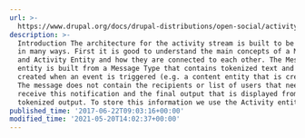 ```yaml
---
url: >-
  https://www.drupal.org/docs/drupal-distributions/open-social/activity-stream-architecture-and-background-information
description: >-
  Introduction The architecture for the activity stream is built to be pluggable
  in many ways. First it is good to understand the main concepts of a Message
  and Activity Entity and how they are connected to each other. The Message
  entity is built from a Message Type that contains tokenized text and is
  created when an event is triggered (e.g. a content entity that is created).
  The message does not contain the recipients or list of users that need to
  receive this notification and the final output that is displayed from the
  tokenized output. To store this information we use the Activity entity.
published_time: '2017-06-22T09:03:16+00:00'
modified_time: '2021-05-20T14:02:37+00:00'
---
```

